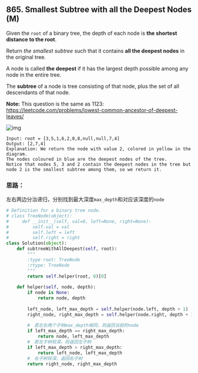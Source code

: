 ## 865. Smallest Subtree with all the Deepest Nodes (M)

Given the `root` of a binary tree, the depth of each node is **the shortest distance to the root**.

Return *the smallest subtree* such that it contains **all the deepest nodes** in the original tree.

A node is called **the deepest** if it has the largest depth possible among any node in the entire tree.

The **subtree** of a node is tree consisting of that node, plus the set of all descendants of that node.

**Note:** This question is the same as 1123: https://leetcode.com/problems/lowest-common-ancestor-of-deepest-leaves/

![img](https://s3-lc-upload.s3.amazonaws.com/uploads/2018/07/01/sketch1.png)

```
Input: root = [3,5,1,6,2,0,8,null,null,7,4]
Output: [2,7,4]
Explanation: We return the node with value 2, colored in yellow in the diagram.
The nodes coloured in blue are the deepest nodes of the tree.
Notice that nodes 5, 3 and 2 contain the deepest nodes in the tree but node 2 is the smallest subtree among them, so we return it.
```

### 思路：

左右两边分治递归，分别找到最大深度`max_depth`和对应该深度的`node`

```python
# Definition for a binary tree node.
# class TreeNode(object):
#     def __init__(self, val=0, left=None, right=None):
#         self.val = val
#         self.left = left
#         self.right = right
class Solution(object):
    def subtreeWithAllDeepest(self, root):
        """
        :type root: TreeNode
        :rtype: TreeNode
        """
        return self.helper(root, 0)[0]
    
    def helper(self, node, depth):
        if node is None:
            return node, depth
        
        left_node, left_max_depth = self.helper(node.left, depth + 1)
        right_node, right_max_depth = self.helper(node.right, depth + 1)
        
        #　若左右两个子树max_depth相同，则返回当前的node
        if left_max_depth == right_max_depth:
            return node, left_max_depth
        #　若左子树较深，则返回左子树
        if left_max_depth > right_max_depth:
            return left_node, left_max_depth
        #　右子树较深，返回右子树
        return right_node, right_max_depth
```


